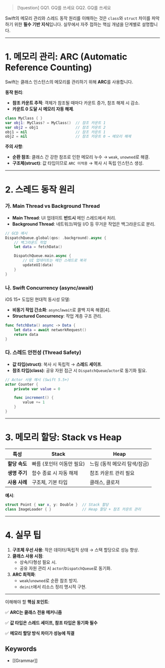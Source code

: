 >[!question]
>GQ1. GQ를 쓰세요
>GQ2. GQ를 쓰세요


Swift의 메모리 관리와 스레드 동작 원리를 이해하는 것은 `class`와 `struct` 차이를 파악하기 위한 **필수 기반 지식**입니다. 실무에서 자주 접하는 핵심 개념을 단계별로 설명합니다.

---

# 1. 메모리 관리: **ARC (Automatic Reference Counting)**

Swift는 클래스 인스턴스의 메모리를 관리하기 위해 **ARC**를 사용합니다.

**동작 원리**:

- **참조 카운트 추적**: 객체가 참조될 때마다 카운트 증가, 참조 해제 시 감소.
- **카운트 0 도달 시 메모리 자동 해제**.

```swift
class MyClass { }
var obj1: MyClass? = MyClass()  // 참조 카운트 1
var obj2 = obj1                 // 참조 카운트 2
obj1 = nil                      // 참조 카운트 1
obj2 = nil                      // 참조 카운트 0 → 메모리 해제

```

**주의 사항**:

- **순환 참조**: 클래스 간 강한 참조로 인한 메모리 누수 → `weak`, `unowned`로 해결.
- **구조체(struct)**: 값 타입이므로 `ARC 미적용` → 복사 시 독립 인스턴스 생성.

---

# 2. 스레드 동작 원리

### 가. **Main Thread vs Background Thread**

- **Main Thread**: UI 업데이트 **반드시** 메인 스레드에서 처리.
- **Background Thread**: 네트워크/파일 I/O 등 무거운 작업은 백그라운드로 분리.

```swift
// GCD 예시
DispatchQueue.global(qos: .background).async {
    // 백그라운드 작업
    let data = fetchData()

    DispatchQueue.main.async {
        // UI 업데이트는 메인 스레드로 복귀
        updateUI(data)
    }
}

```

### 나. **Swift Concurrency (async/await)**

iOS 15+ 도입된 현대적 동시성 모델:

- **비동기 작업 간소화**: `async`/`await`로 콜백 지옥 해결[4].
- **Structured Concurrency**: 작업 계층 구조 관리.

```swift
func fetchData() async -> Data {
    let data = await networkRequest()
    return data
}

```

### 다. **스레드 안전성 (Thread Safety)**

- **값 타입(struct)**: 복사 시 독립적 → **스레드 세이프**.
- **참조 타입(class)**: 공유 자원 접근 시 `DispatchQueue`/`actor`로 동기화 필요.

```swift
// Actor 사용 예시 (Swift 5.5+)
actor Counter {
    private var value = 0

    func increment() {
        value += 1
    }
}
```

---

# 3. 메모리 할당: **Stack vs Heap**

|특성|Stack|Heap|
|---|---|---|
|**할당 속도**|빠름 (포인터 이동만 필요)|느림 (동적 메모리 탐색/잠금)|
|**생명 주기**|함수 종료 시 자동 해제|참조 카운트 관리 필요|
|**사용 사례**|구조체, 기본 타입|클래스, 클로저|

**예시**:

```swift
struct Point { var x, y: Double }  // Stack 할당
class ImageLoader { }              // Heap 할당 + 참조 카운트 관리

```

---

# 4. 실무 팁

1. **구조체 우선 사용**: 작은 데이터/독립적 상태 → 스택 할당으로 성능 향상.
2. **클래스 사용 시점**:
    - 상속/다형성 필요 시.
    - 공유 자원 관리 시 `actor`/`DispatchQueue`로 동기화.
3. **ARC 최적화**:
    - `weak`/`unowned`로 순환 참조 방지.
    - `deinit`에서 리소스 정리 명시적 구현.

---

이해해야 할 **핵심 포인트**:

✅ **ARC는 클래스 전용 메커니즘**

✅ **값 타입은 스레드 세이프, 참조 타입은 동기화 필수**

✅ **메모리 할당 방식 차이가 성능에 직결**

## Keywords
+ [[Grammar]]